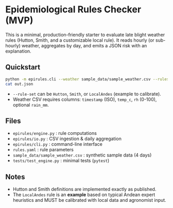 # Epidemiological Rules Checker (MVP)

This is a minimal, production-friendly starter to evaluate late blight weather rules (Hutton, Smith, and a customizable local rule).
It reads hourly (or sub-hourly) weather, aggregates by day, and emits a JSON risk with an explanation.

## Quickstart
```bash
python -m epirules.cli --weather sample_data/sample_weather.csv --rules rules.yaml --rule-set Hutton --out out.json
cat out.json
```
- `--rule-set` can be `Hutton`, `Smith`, or `LocalAndes` (example to calibrate).
- Weather CSV requires columns: `timestamp` (ISO), `temp_c`, `rh` (0-100), optional `rain_mm`.

## Files
- `epirules/engine.py` : rule computations
- `epirules/io.py` : CSV ingestion & daily aggregation
- `epirules/cli.py` : command-line interface
- `rules.yaml` : rule parameters
- `sample_data/sample_weather.csv` : synthetic sample data (4 days)
- `tests/test_engine.py` : minimal tests (`pytest`)

## Notes
- Hutton and Smith definitions are implemented exactly as published.
- The `LocalAndes` rule is an **example** based on typical Andean expert heuristics and MUST be calibrated with local data and agronomist input.
